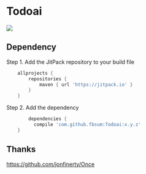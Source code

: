 # Todoai

[![](https://jitpack.io/v/fbsum/Todoai.svg)](https://jitpack.io/#fbsum/Todoai)

## Dependency
Step 1. Add the JitPack repository to your build file
```groovy
	allprojects {
		repositories {
			maven { url 'https://jitpack.io' }
		}
	}
```
Step 2. Add the dependency
```groovy
        dependencies {
	      compile 'com.github.fbsum:Todoai:x.y.z'
	}
```

## Thanks
https://github.com/jonfinerty/Once
